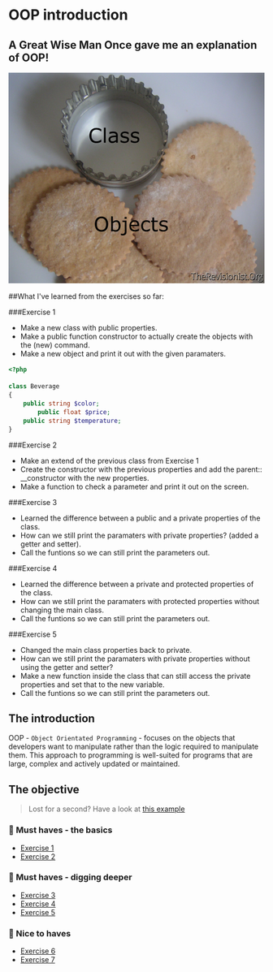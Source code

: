 # OOP introduction

## A Great Wise Man Once gave me an explanation of OOP!
![meme](cookieCutterLabelled.png)

##What I've learned from the exercises so far:

###Exercise 1
- Make a new class with public properties.
- Make a public function constructor to actually create the objects with the (new) command. 
- Make a new object and print it out with the given paramaters. 

```php
<?php

class Beverage
{
	public string $color;
    	public float $price;
   	public string $temperature;
}
```

###Exercise 2
- Make an extend of the previous class from Exercise 1 
- Create the constructor with the previous properties and add the parent:: __constructor with the new properties.
- Make a function to check a parameter and print it out on the screen. 

###Exercise 3
- Learned the difference between a public and a private properties of the class.
- How can we still print the paramaters with private properties? (added a getter and setter).
- Call the funtions so we can still print the parameters out.

###Exercise 4
- Learned the difference between a private and protected properties of the class.
- How can we still print the paramaters with protected properties without changing the main class.
- Call the funtions so we can still print the parameters out.

###Exercise 5
- Changed the main class properties back to private. 
- How can we still print the paramaters with private properties without using the getter and setter?
- Make a new function inside the class that can still access the private properties and set that to the new variable. 
- Call the funtions so we can still print the parameters out.


## The introduction

OOP - `Object Orientated Programming` - focuses on the objects that developers want to manipulate rather than the logic required to manipulate them. 
This approach to programming is well-suited for programs that are large, complex and actively updated or maintained.

## The objective

> Lost for a second? Have a look at [this example](#an-example)

### 🌱 Must haves - the basics
- [Exercise 1](Exercise1.php)
- [Exercise 2](Exercise2.php)

### 🌱 Must haves - digging deeper
- [Exercise 3](Exercise3.php)
- [Exercise 4](Exercise4.php)
- [Exercise 5](Exercise5.php)

### 🌼 Nice to haves
- [Exercise 6](exercise_6_const.php)
- [Exercise 7](exercise_7_static.php)

